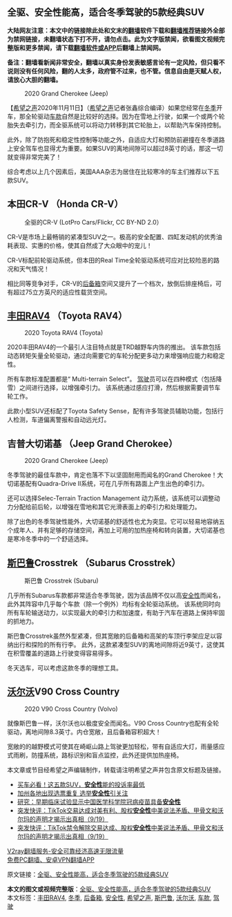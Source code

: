  <h2>全驱、安全性能高，适合冬季驾驶的5款经典SUV</h2> <p class="notice"><b>大陆网友注意：本文中的链接除此处和文末的<a href="https://github.com/bannedbook/fanqiang" >翻墙</a>软件下载和<a href="https://github.com/killgcd/justmysocks/blob/master/README.md">翻墙推荐</a>链接外全部为禁网链接，未翻墙状态下打不开，请勿点击。此为文字版禁闻，欲看图文视频完整版和更多禁闻，请下载<a href="https://github.com/bannedbook/fanqiang">翻墙软件或APP</a>后翻墙上禁闻网。</p><p>备注：翻墙看新闻非常安全，翻墙以真实身份发表敏感言论有一定风险，但只看不说则没有任何风险，翻的人太多，政府管不过来，也不管。信息自由是天赋人权，请放心大胆的翻墙。</b></p>  <div class="entry"> <figure><figcaption>2020 Grand Cherokee (Jeep)</figcaption></figure> <p>【<span class='wp_keywordlink_affiliate'><a href="https://www.soundofhope.org" title="希望之声" target="_blank">希望之声</a></span>2020年11月11日】（<a href="https://www.bannedbook.org/bnews/tag/%e5%b8%8c%e6%9c%9b%e4%b9%8b%e5%a3%b0/" class="st_tag internal_tag" rel="tag" title="标签 希望之声 下的日志">希望之声</a>记者张鑫综合编译）如果您经常在<a href="https://www.bannedbook.org/bnews/tag/%e5%86%ac%e5%ad%a3/" class="st_tag internal_tag" rel="tag" title="标签 冬季 下的日志">冬季</a>开车，那全轮驱动<a href="https://www.bannedbook.org/bnews/tag/%E8%BD%A6%E6%AC%BE/" class="st_tag internal_tag" rel="tag" title="标签 车款 下的日志">车款</a>自然是比较好的选择。因为在雪地上行驶，如果一个或两个轮胎失去牵引力，而全驱系统可以将动力转移到其它轮胎上，以帮助汽车保持控制。</p> <p>此外，除了防抱死和稳定性控制等功能之外，自适应大灯和预防前避撞在冬季道路上安全驾车也显得尤为重要。如果SUV的离地间隙可以超过8英寸的话，那这一切就变得非常完美了！</p> <p>综合考虑以上几个因素后，美国AAA杂志为居住在比较寒冷的车主们推荐以下五款SUV。</p> <h2>本田CR-V （Honda CR-V）</h2> <figure><figcaption>全驱的CR-V (LotPro Cars/Flickr, CC BY-ND 2.0）</figcaption></figure> <p>CR-V是市场上最畅销的紧凑型SUV之一。极高的安全配置、四缸发动机的优秀油耗表现、实惠的价格，使其自然成了大众眼中的宠儿！</p>  <p>CR-V标配前轮驱动系统，但本田的Real Time全轮驱动系统可应对比较险恶的路况和天气情况！</p> <p>相比同等竞争对手，CR-V的<a href="https://www.bannedbook.org/bnews/tag/%E5%90%8E%E5%A4%87%E7%AE%B1/" class="st_tag internal_tag" rel="tag" title="标签 后备箱 下的日志">后备箱</a>空间又提升了一个档次，放倒后排座椅后，可有超过75立方英尺的适应性载货空间。</p> <h2><a href="https://www.bannedbook.org/bnews/tag/%E4%B8%B0%E7%94%B0RAV4/" class="st_tag internal_tag" rel="tag" title="标签 丰田RAV4 下的日志">丰田RAV4</a> （Toyota RAV4）</h2> <figure><figcaption>2020 Toyota RAV4 (Toyota)</figcaption></figure> <p>2020丰田RAV4的一个最引人注目特点就是TRD越野车内饰的推出。 该车款包括动态转矩矢量全轮驱动，通过向需要它的车轮分配更多动力来增强响应能力和稳定性。</p> <p>所有车款标准配置都是“ Multi-terrain Select”。 <a href="https://www.bannedbook.org/bnews/tag/%E9%A9%BE%E9%A9%B6/" class="st_tag internal_tag" rel="tag" title="标签 驾驶 下的日志">驾驶</a>员可以在四种模式（包括降雪）之间进行选择，以增强牵引力。 该系统通过感应打滑，然后根据需要调节车轮工作。</p>  <p>此款小型SUV还标配了Toyota Safety Sense，配有许多驾驶员辅助功能，包括行人检测，车道偏离警报和自动远光灯。</p> <h2>吉普大切诺基 （Jeep Grand Cherokee）</h2> <figure><figcaption>2020 Grand Cherokee (Jeep)</figcaption></figure> <p>冬季驾驶的最佳车款中，肯定也落不下以坚固耐用而闻名的Grand Cherokee！大切诺基配有Quadra-Drive II系统，可在几乎所有路面上产生出色的牵引力。</p> <p>还可以选择Selec-Terrain Traction Management 动力系统，该系统可以调整动力分配给前后轮，以增强在雪地和其它光滑表面上的牵引力和处理能力。</p> <p>除了出色的冬季驾驶性能外，大切诺基的舒适性也尤为突显。它可以轻易地容纳五个成年人、并有足够的存储空间，再加上可用的加热座椅和转向装置，大切诺基也是寒冷冬季中的一个舒适选择。</p>  <h2><a href="https://www.bannedbook.org/bnews/tag/%E6%96%AF%E5%B7%B4%E9%B2%81/" class="st_tag internal_tag" rel="tag" title="标签 斯巴鲁 下的日志">斯巴鲁</a>Crosstrek （Subarus Crosstrek）</h2> <figure><figcaption>斯巴鲁 Crosstrek (Subaru)</figcaption></figure> <p>几乎所有Subarus车款都非常适合冬季驾驶，因为该品牌不仅以高<a href="https://www.bannedbook.org/bnews/tag/%E5%AE%89%E5%85%A8%E6%80%A7/" class="st_tag internal_tag" rel="tag" title="标签 安全性 下的日志">安全性</a>而闻名，此外其阵容中几乎每个车款（除一个例外）均标有全轮驱动系统。 该系统同时向所有车轮输送动力，以实现最大的牵引力和加速度，有助于汽车在道路上保持牢固的抓地力。</p> <p>斯巴鲁Crosstrek虽然外型紧凑，但其宽敞的后备箱和高架的车顶行李架应足以容纳出行和探险的所有行李。 此外，这款紧凑型SUV的离地间隙将近9英寸，这使其在积雪覆盖的道路上行驶变得容易得多。 </p> <p>冬天选车，可以考虑这款冬季的理想工具。</p> <h2><a href="https://www.bannedbook.org/bnews/tag/%e6%b2%83%e5%b0%94%e6%b2%83/" class="st_tag internal_tag" rel="tag" title="标签 沃尔沃 下的日志">沃尔沃</a>V90 Cross Country</h2> <figure><figcaption>2020 V90 Cross Country (Volvo)</figcaption></figure> <p>就像斯巴鲁一样，沃尔沃也以极度安全而闻名。V90 Cross Country也配有全轮驱动，离地间隙8.3英寸。内仓宽敞，且后备箱容积超大！</p>  <p>宽敞的的越野模式可使其在崎岖山路上驾驶更加轻松，带有自适应大灯，雨量感应式雨刷，防撞系统，路标识别和盲点监控，此外还提供加热座椅。</p> <p>本文章或节目经希望之声编辑制作，转载请注明希望之声并包含原文标题及链接。</p> <ul class='op-related-articles' title='相关阅读'> <li><a href='https://www.bannedbook.org/bnews/comments/20201024/1419457.html' target='_blank'>买车必看！这五款SUV，<b>安全性</b>能的投诉率最低</a></li> <li><a href='https://www.bannedbook.org/bnews/bannedvideo/20201011/1411621.html' target='_blank'>加州各地出现选票重复 选举<b>安全性</b>引关注</a></li> <li><a href='https://www.bannedbook.org/bnews/baitai/20201007/1409687.html' target='_blank'>研究：早期临床试验显示中国医学科学院冠病疫苗具备<b>安全性</b></a></li> <li><a href='https://www.bannedbook.org/bnews/bannedvideo/20200920/1399865.html' target='_blank'>突发快评：TikTok交易达成对美有利、股权<b>安全性</b>中美说法矛盾、甲骨文和沃尔玛的声明才揭示出真相（9/19）</a></li> <li><a href='https://www.bannedbook.org/bnews/bannedvideo/20200920/1399850.html' target='_blank'>突发快评：TikTok禁令解除交易达成、股权<b>安全性</b>中美说法矛盾、甲骨文和沃尔玛的声明才揭示出真相（9/19）</a></li> </ul> <p class="texttj"> <a href="https://www.bannedbook.org/forum23/topic22702.html" target="_blank">V2ray翻墙服务-安全可靠经济高速无限流量</a><br/> <a href="https://github.com/bannedbook/fanqiang/wiki/%E7%A6%81%E9%97%BB%E7%BD%91%E5%AE%89%E5%8D%93%E7%BF%BB%E5%A2%99%E6%96%B0%E9%97%BBAPP" target="_blank">免费PC翻墙、安卓VPN翻墙APP</a></p><p>原文链接：<a class="src_link"  href="https://www.soundofhope.org/post/441910" target="_blank">全驱、安全性能高，适合冬季驾驶的5款经典SUV</a></p><a name='sharetosocial'></a>       <div><b>本文的图文或视频完整版</b>：<a href='https://www.bannedbook.org/bnews/comments/20201112/1429840.html'>全驱、安全性能高，适合冬季驾驶的5款经典SUV</a></div>  </div><!--END ENTRY--> <div class="postfooter"> <div>本文标签：<a href="https://www.bannedbook.org/bnews/tag/%E4%B8%B0%E7%94%B0RAV4/" rel="tag">丰田RAV4</a>, <a href="https://www.bannedbook.org/bnews/tag/%e5%86%ac%e5%ad%a3/" rel="tag">冬季</a>, <a href="https://www.bannedbook.org/bnews/tag/%E5%90%8E%E5%A4%87%E7%AE%B1/" rel="tag">后备箱</a>, <a href="https://www.bannedbook.org/bnews/tag/%E5%AE%89%E5%85%A8%E6%80%A7/" rel="tag">安全性</a>, <a href="https://www.bannedbook.org/bnews/tag/%e5%b8%8c%e6%9c%9b%e4%b9%8b%e5%a3%b0/" rel="tag">希望之声</a>, <a href="https://www.bannedbook.org/bnews/tag/%E6%96%AF%E5%B7%B4%E9%B2%81/" rel="tag">斯巴鲁</a>, <a href="https://www.bannedbook.org/bnews/tag/%e6%b2%83%e5%b0%94%e6%b2%83/" rel="tag">沃尔沃</a>, <a href="https://www.bannedbook.org/bnews/tag/%E8%BD%A6%E6%AC%BE/" rel="tag">车款</a>, <a href="https://www.bannedbook.org/bnews/tag/%E9%A9%BE%E9%A9%B6/" rel="tag">驾驶</a></div>  </div><!--END POSTFOOTER--> 